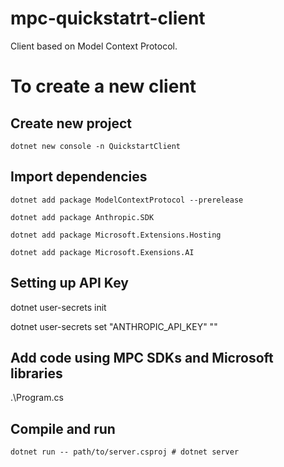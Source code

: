 # mpc-quickstatrt-client
Client based on Model Context Protocol. 

# To create a new client
## Create new project
```dotnet new console -n QuickstartClient```

## Import dependencies
`dotnet add package ModelContextProtocol --prerelease`

`dotnet add package Anthropic.SDK`

`dotnet add package Microsoft.Extensions.Hosting`

`dotnet add package Microsoft.Exensions.AI`

## Setting up API Key

dotnet user-secrets init

dotnet user-secrets set "ANTHROPIC_API_KEY" "<your key here>"

## Add code using MPC SDKs and Microsoft libraries

.\Program.cs 

## Compile and run
`dotnet run -- path/to/server.csproj # dotnet server`
